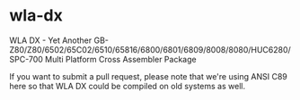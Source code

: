 wla-dx
======

WLA DX - Yet Another GB-Z80/Z80/6502/65C02/6510/65816/6800/6801/6809/8008/8080/HUC6280/SPC-700 Multi Platform Cross Assembler Package

If you want to submit a pull request, please note that we're using ANSI C89 here so that WLA DX could be compiled on old systems as well.
